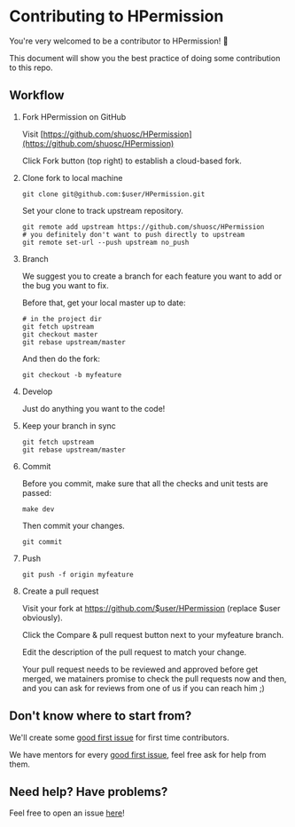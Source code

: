 # Contributing to HPermission

You're very welcomed to be a contributor to HPermission! 🎉

This document will show you the best practice of doing some contribution to this repo.

## Workflow

1. Fork HPermission on GitHub

   Visit [https://github.com/shuosc/HPermission](https://github.com/shuosc/HPermission)
   
   Click Fork button (top right) to establish a cloud-based fork.

2. Clone fork to local machine
   
   ```shell
   git clone git@github.com:$user/HPermission.git
   ```
   
   Set your clone to track upstream repository.
   
   ```shell
   git remote add upstream https://github.com/shuosc/HPermission
   # you definitely don't want to push directly to upstream
   git remote set-url --push upstream no_push
   ```

3. Branch

   We suggest you to create a branch for each feature you want to add or the bug you want to fix.
   
   Before that, get your local master up to date:
   
   ```shell
   # in the project dir
   git fetch upstream
   git checkout master
   git rebase upstream/master
   ```
   
   And then do the fork:
   
   ```shell
   git checkout -b myfeature
   ```

4. Develop

   Just do anything you want to the code!
   
5. Keep your branch in sync

   ```shell
   git fetch upstream
   git rebase upstream/master
   ```
   
6. Commit

   Before you commit, make sure that all the checks and unit tests are passed:
  
   ```shell
   make dev
   ```
   
   Then commit your changes.

   ```shell
   git commit
   ```
   
7. Push
   
   ```shell
   git push -f origin myfeature
   ```
   
8. Create a pull request

   Visit your fork at https://github.com/$user/HPermission (replace $user obviously).
   
   Click the Compare & pull request button next to your myfeature branch.
   
   Edit the description of the pull request to match your change.
   
   Your pull request needs to be reviewed and approved before get merged, 
   we matainers promise to check the pull requests now and then, 
   and you can ask for reviews from one of us if you can reach him ;)

## Don't know where to start from?

   We'll create some [good first issue](https://github.com/shuosc/HPermission/labels/good%20first%20issue) for first time contributors.
   
   We have mentors for every [good first issue](https://github.com/shuosc/HPermission/labels/good%20first%20issue), feel free ask for help from them.

## Need help? Have problems?

   Feel free to open an issue [here](https://github.com/shuosc/HPermission/issues)!
